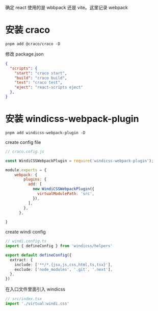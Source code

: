 确定 react 使用的是 wbbpack 还是 vite。这里记录 webpack



# 安装 craco

```shell
pnpm add @craco/craco -D
```



修改 package.json

```json
{
  "scripts": {
    "start": "craco start",
    "build": "craco build",
    "test": "craco test",
    "eject": "react-scripts eject"
  },
}
```



# 安装 windicss-webpack-plugin

```shell
pnpm add windicss-webpack-plugin -D
```



create config file

```javascript
// craco.cofig.js

const WindiCSSWebpackPlugin = require('windicss-webpack-plugin');

module.exports = {
    webpack: {
        plugins: {
          add: [
            new WindiCSSWebpackPlugin({
              virtualModulePath: 'src',
            }),
          ],
        },
      },
    
}
```



create windi config

```typescript
// windi.config.ts
import { defineConfig } from 'windicss/helpers'

export default defineConfig({
  extract: {
    include: ['**/*.{jsx,js,css,html,ts,tsx}'],
    exclude: ['node_modules', '.git', '.next'],
  },
})
```

在入口文件里面引入 windicss

```typescript
// src/index.tsx
import './virtual:windi.css'
```

